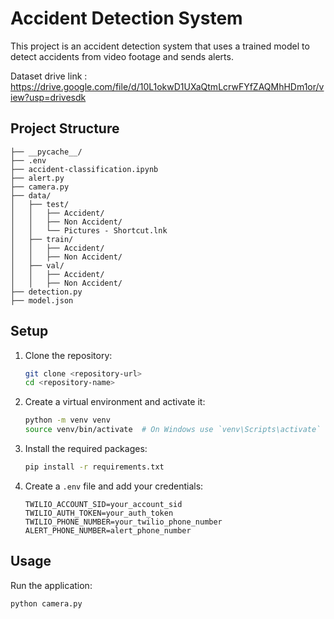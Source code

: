 # Accident Detection System

This project is an accident detection system that uses a trained model to detect accidents from video footage and sends alerts.


Dataset drive link : https://drive.google.com/file/d/10L1okwD1UXaQtmLcrwFYfZAQMhHDm1or/view?usp=drivesdk
## Project Structure

```
├── __pycache__/
├── .env
├── accident-classification.ipynb
├── alert.py
├── camera.py
├── data/
│   ├── test/
│   │   ├── Accident/
│   │   ├── Non Accident/
│   │   └── Pictures - Shortcut.lnk
│   ├── train/
│   │   ├── Accident/
│   │   ├── Non Accident/
│   ├── val/
│   │   ├── Accident/
│   │   ├── Non Accident/
├── detection.py
├── model.json
```

## Setup

1. Clone the repository:
   ```sh
   git clone <repository-url>
   cd <repository-name>
   ```

2. Create a virtual environment and activate it:
   ```sh
   python -m venv venv
   source venv/bin/activate  # On Windows use `venv\Scripts\activate`
   ```

3. Install the required packages:
   ```sh
   pip install -r requirements.txt
   ```

4. Create a `.env` file and add your credentials:
   ```
   TWILIO_ACCOUNT_SID=your_account_sid
   TWILIO_AUTH_TOKEN=your_auth_token
   TWILIO_PHONE_NUMBER=your_twilio_phone_number
   ALERT_PHONE_NUMBER=alert_phone_number
   ```

## Usage

Run the application:
```sh
python camera.py
```

